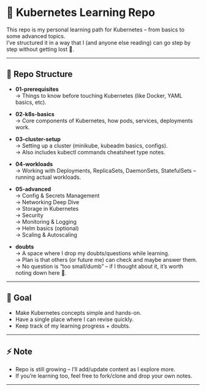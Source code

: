 # 🌊 Kubernetes Learning Repo

This repo is my personal learning path for Kubernetes – from basics to some advanced topics.  
I’ve structured it in a way that I (and anyone else reading) can go step by step without getting lost 🚦.  

---

## 📂 Repo Structure

- **01-prerequisites**  
  → Things to know before touching Kubernetes (like Docker, YAML basics, etc).

- **02-k8s-basics**  
  → Core components of Kubernetes, how pods, services, deployments work.

- **03-cluster-setup**  
  → Setting up a cluster (minikube, kubeadm basics, configs).  
  → Also includes kubectl commands cheatsheet type notes.

- **04-workloads**  
  → Working with Deployments, ReplicaSets, DaemonSets, StatefulSets – running actual workloads.

- **05-advanced**  
  → Config & Secrets Management  
  → Networking Deep Dive  
  → Storage in Kubernetes  
  → Security  
  → Monitoring & Logging  
  → Helm basics (optional)  
  → Scaling & Autoscaling  

- **doubts**  
  → A space where I drop my doubts/questions while learning.  
  → Plan is that others (or future me) can check and maybe answer them.  
  → No question is “too small/dumb” – if I thought about it, it’s worth noting down here 👀.

---

## 🎯 Goal
- Make Kubernetes concepts simple and hands-on.  
- Have a single place where I can revise quickly.  
- Keep track of my learning progress + doubts.  

---

## ⚡ Note
- Repo is still growing – I’ll add/update content as I explore more.  
- If you’re learning too, feel free to fork/clone and drop your own notes.  

---
